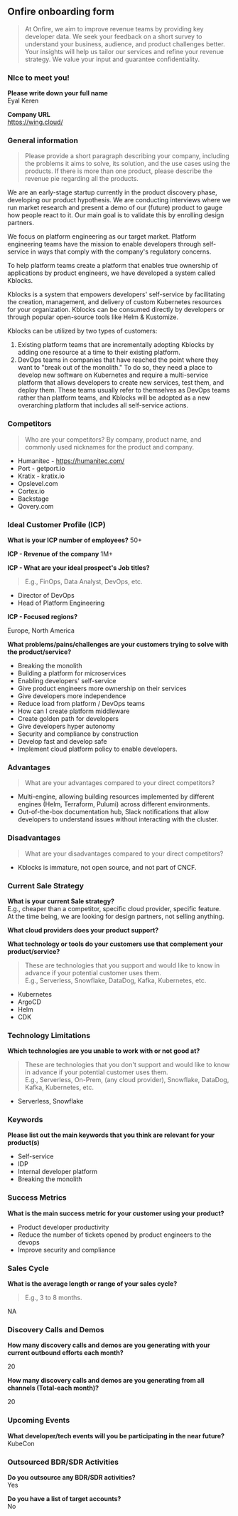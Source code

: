 ## Onfire onboarding form

>  At Onfire, we aim to improve revenue teams by providing key developer data.
> We seek your feedback on a short survey to understand your business, audience,
> and product challenges better. Your insights will help us tailor our services
> and refine your revenue strategy. We value your input and guarantee confidentiality. 

### NIce to meet you!

**Please write down your full name**  
Eyal Keren

**Company URL**  
https://wing.cloud/

### General information
> Please provide a short paragraph describing your company, including the problems it aims to solve, its solution, and the use cases using the products.
> If there is more than one product, please describe the revenue pie regarding all the products.

We are an early-stage startup currently in the product discovery phase, developing our product hypothesis. We are conducting interviews where we run market research and present a demo of our (future) product to gauge how people react to it. Our main goal is to validate this by enrolling design partners.

We focus on platform engineering as our target market. Platform engineering teams have the mission to enable developers through self-service in ways that comply with the company's regulatory concerns.

To help platform teams create a platform that enables true ownership of applications by product engineers, we have developed a system called Kblocks.

Kblocks is a system that empowers developers' self-service by facilitating the creation, management, and delivery of custom Kubernetes resources for your organization. Kblocks can be consumed directly by developers or through popular open-source tools like Helm & Kustomize.

Kblocks can be utilized by two types of customers:
1. Existing platform teams that are incrementally adopting Kblocks by adding one resource at a time to their existing platform.
2. DevOps teams in companies that have reached the point where they want to "break out of the monolith." To do so, they need a place to develop new software on Kubernetes and require a multi-service platform that allows developers to create new services, test them, and deploy them. These teams usually refer to themselves as DevOps teams rather than platform teams, and Kblocks will be adopted as a new overarching platform that includes all self-service actions.

### Competitors
> Who are your competitors? By company, product name, and commonly used nicknames for the product and company.
- Humanitec - https://humanitec.com/
- Port - getport.io
- Kratix - kratix.io
- Opslevel.com
- Cortex.io
- Backstage
- Qovery.com 

### Ideal Customer Profile (ICP)
**What is your ICP number of employees?**
50+ 

**ICP - Revenue of the company**
1M+ 

**ICP - What are your ideal prospect's Job titles?**  
> E.g., FinOps, Data Analyst, DevOps, etc.
- Director of DevOps
- Head of Platform Engineering

**ICP - Focused regions?**

Europe, North America 

**What problems/pains/challenges are your customers trying to solve with the product/service?**
- Breaking the monolith
- Building a platform for microservices
- Enabling developers' self-service
- Give product engineers more ownership on their services
- Give developers more independence
- Reduce load from platform / DevOps teams
- How can I create platform middleware
- Create golden path for developers
- Give developers hyper autonomy
- Security and compliance by construction
- Develop fast and develop safe
- Implement cloud platform policy to enable developers.

### Advantages
> What are your advantages compared to your direct competitors?

- Multi-engine, allowing building resources implemented by different engines (Helm, Terraform, Pulumi) across different environments.
- Out-of-the-box documentation hub, Slack notifications that allow developers to understand issues without interacting with the cluster.

### Disadvantages
> What are your disadvantages compared to your direct competitors?

- Kblocks is immature, not open source, and not part of CNCF.

### Current Sale Strategy
**What is your current Sale strategy?**  
E.g., cheaper than a competitor, specific cloud provider, specific feature.  
At the time being, we are looking for design partners, not selling anything.

**What cloud providers does your product support?**

**What technology or tools do your customers use that complement your product/service?**  
> These are technologies that you support and would like to know in advance if your potential customer uses them.  
> E.g., Serverless, Snowflake, DataDog, Kafka, Kubernetes, etc.

- Kubernetes
- ArgoCD
- Helm
- CDK

### Technology Limitations
**Which technologies are you unable to work with or not good at?**  
> These are technologies that you don't support and would like to know in advance if your potential customer uses them.  
> E.g., Serverless, On-Prem, (any cloud provider), Snowflake, DataDog, Kafka, Kubernetes, etc.

- Serverless, Snowflake

### Keywords
**Please list out the main keywords that you think are relevant for your product(s)**
- Self-service
- IDP
- Internal developer platform
- Breaking the monolith

### Success Metrics
**What is the main success metric for your customer using your product?**
- Product developer productivity
- Reduce the number of tickets opened by product engineers to the devops
- Improve security and compliance 


### Sales Cycle
**What is the average length or range of your sales cycle?**  
> E.g., 3 to 8 months.

NA

### Discovery Calls and Demos
**How many discovery calls and demos are you generating with your current outbound efforts each month?**  

20

**How many discovery calls and demos are you generating from all channels (Total-each month)?**  

20

### Upcoming Events
**What developer/tech events will you be participating in the near future?**  
KubeCon

### Outsourced BDR/SDR Activities
**Do you outsource any BDR/SDR activities?**  
Yes

**Do you have a list of target accounts?**  
No

